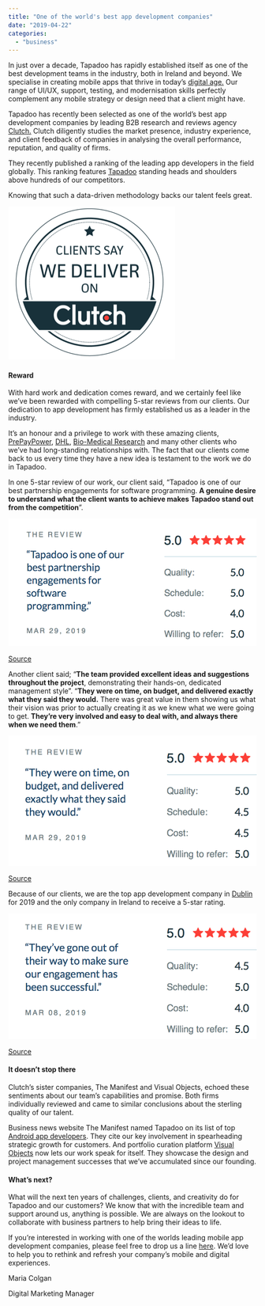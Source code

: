 ```yaml
---
title: "One of the world's best app development companies"
date: "2019-04-22"
categories: 
  - "business"
---
```


In just over a decade, Tapadoo has rapidly established itself as one of the best development teams in the industry, both in Ireland and beyond. We specialise in creating mobile apps that thrive in today’s [digital age.](https://www.forbes.com/sites/jakepryszlak/2019/02/13/top-tips-from-a-leading-industry-leader-on-how-to-create-an-app-for-the-digital-age/#4d4af0706d7a) Our range of UI/UX, support, testing, and modernisation skills perfectly complement any mobile strategy or design need that a client might have.

Tapadoo has recently been selected as one of the world’s best app development companies by leading B2B research and reviews agency [Clutch.](https://clutch.co/) Clutch diligently studies the market presence, industry experience, and client feedback of companies in analysing the overall performance, reputation, and quality of firms. 

They recently published a ranking of the leading app developers in the field globally. This ranking features [Tapadoo](https://clutch.co/profile/tapadoo) standing heads and shoulders above hundreds of our competitors.

Knowing that such a data-driven methodology backs our talent feels great.

![Tapadoo Clutch Review](images/Screenshot-2019-04-18-10.07.42.png)

#### **Reward**

With hard work and dedication comes reward, and we certainly feel like we’ve been rewarded with compelling 5-star reviews from our clients. Our dedication to app development has firmly established us as a leader in the industry.

It’s an honour and a privilege to work with these amazing clients, [PrePayPower](https://www.prepaypower.ie/), [DHL](https://www.logistics.dhl/ie-en/home.html), [Bio-Medical Research](https://www.bmr.ie/) and many other clients who we’ve had long-standing relationships with. The fact that our clients come back to us every time they have a new idea is testament to the work we do in Tapadoo.

In one 5-star review of our work, our client said, “Tapadoo is one of our best partnership engagements for software programming. **A genuine desire to understand what the client wants to achieve makes Tapadoo stand out from the competition**”.

![App Development Companies. Clutch Rating 3.](images/Screenshot-2019-04-18-15.28.01.png)

[Source](https://clutch.co/ie/app-developers/dublin)

Another client said; “**The team provided excellent ideas and suggestions throughout the project**, demonstrating their hands-on, dedicated management style”. “**They were on time, on budget, and delivered exactly what they said they would.** There was great value in them showing us what their vision was prior to actually creating it as we knew what we were going to get. **They’re very involved and easy to deal with, and always there when we need them**.”

![App Development Companies. Clutch Rating 2](images/Screenshot-2019-04-18-15.28.19.png)

[Source](https://clutch.co/ie/app-developers/dublin)

Because of our clients, we are the top app development company in [Dublin](https://clutch.co/ie/app-developers/dublin) for 2019 and the only company in Ireland to receive a 5-star rating.

![App Development Companies. Clutch Rating 1](images/Screenshot-2019-04-18-15.28.29.png)

[Source](https://clutch.co/ie/app-developers/dublin)

#### **It doesn’t stop there**

Clutch’s sister companies, The Manifest and Visual Objects, echoed these sentiments about our team’s capabilities and promise. Both firms individually reviewed and came to similar conclusions about the sterling quality of our talent.

Business news website The Manifest named Tapadoo on its list of top [Android app developers](https://themanifest.com/app-development/android/companies). They cite our key involvement in spearheading strategic growth for customers. And portfolio curation platform [Visual Objects](https://visualobjects.com/app-development/top-mobile-app-development-companies) now lets our work speak for itself. They showcase the design and project management successes that we’ve accumulated since our founding.

#### **What’s next?**

What will the next ten years of challenges, clients, and creativity do for Tapadoo and our customers? We know that with the incredible team and support around us, anything is possible. We are always on the lookout to collaborate with business partners to help bring their ideas to life.

If you’re interested in working with one of the worlds leading mobile app development companies, please feel free to drop us a line [here](https://tapadoo.wpengine.com/contact/). We’d love to help you to rethink and refresh your company’s mobile and digital experiences.

Maria Colgan

Digital Marketing Manager
